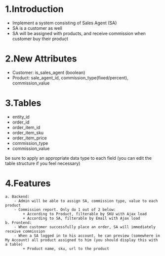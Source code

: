 # 1.Introduction
- Implement a system consisting of Sales Agent (SA)
- SA is a customer as well
- SA will be assigned with products, and receive commission when customer buy their product

# 2.New Attributes
- Customer: is_sales_agent (boolean)
- Product: sale_agent_id, commission_type(fixed/percent), commission_value

# 3.Tables
- entity_id
- order_id
- order_item_id
- order_item_sku
- order_item_price
- commission_type
- commission_value

be sure to apply an appropriate data type to each field (you can edit the table structure if you feel necessary)

# 4.Features
    a. Backend:
        - Admin will be able to assign SA, commission type, value to each product
        - Commission report. Only do 1 out of 2 below:
            + According to Product, filterable by SKU with Ajax load
            + According to SA, filterable by Email with Ajax load
    b. Frontend:
        - When customer successfully place an order, SA will immediately receive commission
        - When a SA logged in to his account, he can preview (somewhere in My Account) all product assigned to him (you should display this with a table)
            + Product name, sku, url to the product